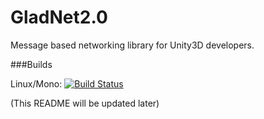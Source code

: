 # GladNet2.0
Message based networking library for Unity3D developers.

###Builds

Linux/Mono: [![Build Status](https://magnum.travis-ci.com/HelloKitty/GladNet2.0.svg?token=ibXxg8txtnKcZyivcWYH&branch=master)](https://magnum.travis-ci.com/HelloKitty/GladNet2.0)


(This README will be updated later)
